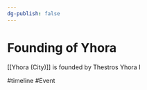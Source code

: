```yaml
---
dg-publish: false
---
```


<span 
	  class='ob-timelines' 
	  data-date='200-00-00-00' 
	  data-title='Founding of Yhora' 
	  data-class='orange' 
	  data-type='range' 
	  data-end='200-00-00-00'> 
</span>

# Founding of Yhora
[[Yhora (City)]] is founded by Thestros Yhora I

#timeline #Event
